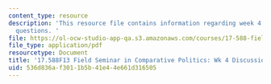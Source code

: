 ```yaml
---
content_type: resource
description: 'This resource file contains information regarding week 4 discussion
  questions. '
file: https://ol-ocw-studio-app-qa.s3.amazonaws.com/courses/17-588-field-seminar-in-comparative-politics-fall-2013/536d836af3011b5b41e44e661d316505_MIT17_588F13_Week4Question.pdf
file_type: application/pdf
resourcetype: Document
title: '17.588F13 Field Seminar in Comparative Politics: Wk 4 Discussion Questions'
uid: 536d836a-f301-1b5b-41e4-4e661d316505
---
```

